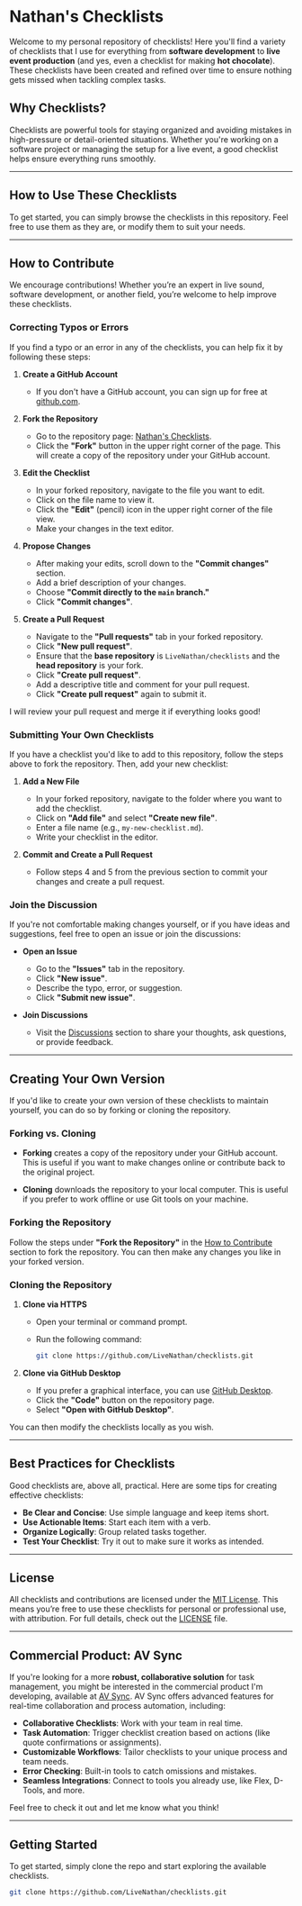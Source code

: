 # **Nathan's Checklists**

Welcome to my personal repository of checklists! Here you'll find a variety of checklists that I use for everything from **software development** to **live event production** (and yes, even a checklist for making **hot chocolate**). These checklists have been created and refined over time to ensure nothing gets missed when tackling complex tasks.

## **Why Checklists?**

Checklists are powerful tools for staying organized and avoiding mistakes in high-pressure or detail-oriented situations. Whether you're working on a software project or managing the setup for a live event, a good checklist helps ensure everything runs smoothly.

---

## **How to Use These Checklists**

To get started, you can simply browse the checklists in this repository. Feel free to use them as they are, or modify them to suit your needs.

---

## **How to Contribute**

We encourage contributions! Whether you’re an expert in live sound, software development, or another field, you’re welcome to help improve these checklists.

### **Correcting Typos or Errors**

If you find a typo or an error in any of the checklists, you can help fix it by following these steps:

1. **Create a GitHub Account**

   - If you don't have a GitHub account, you can sign up for free at [github.com](https://github.com/join).

2. **Fork the Repository**

   - Go to the repository page: [Nathan's Checklists](https://github.com/LiveNathan/checklists).
   - Click the **"Fork"** button in the upper right corner of the page. This will create a copy of the repository under your GitHub account.

3. **Edit the Checklist**

   - In your forked repository, navigate to the file you want to edit.
   - Click on the file name to view it.
   - Click the **"Edit"** (pencil) icon in the upper right corner of the file view.
   - Make your changes in the text editor.

4. **Propose Changes**

   - After making your edits, scroll down to the **"Commit changes"** section.
   - Add a brief description of your changes.
   - Choose **"Commit directly to the `main` branch."**
   - Click **"Commit changes"**.

5. **Create a Pull Request**

   - Navigate to the **"Pull requests"** tab in your forked repository.
   - Click **"New pull request"**.
   - Ensure that the **base repository** is `LiveNathan/checklists` and the **head repository** is your fork.
   - Click **"Create pull request"**.
   - Add a descriptive title and comment for your pull request.
   - Click **"Create pull request"** again to submit it.

I will review your pull request and merge it if everything looks good!

### **Submitting Your Own Checklists**

If you have a checklist you'd like to add to this repository, follow the steps above to fork the repository. Then, add your new checklist:

1. **Add a New File**

   - In your forked repository, navigate to the folder where you want to add the checklist.
   - Click on **"Add file"** and select **"Create new file"**.
   - Enter a file name (e.g., `my-new-checklist.md`).
   - Write your checklist in the editor.

2. **Commit and Create a Pull Request**

   - Follow steps 4 and 5 from the previous section to commit your changes and create a pull request.

### **Join the Discussion**

If you're not comfortable making changes yourself, or if you have ideas and suggestions, feel free to open an issue or join the discussions:

- **Open an Issue**

  - Go to the **"Issues"** tab in the repository.
  - Click **"New issue"**.
  - Describe the typo, error, or suggestion.
  - Click **"Submit new issue"**.

- **Join Discussions**

  - Visit the [Discussions](https://github.com/LiveNathan/checklists/discussions) section to share your thoughts, ask questions, or provide feedback.

---

## **Creating Your Own Version**

If you'd like to create your own version of these checklists to maintain yourself, you can do so by forking or cloning the repository.

### **Forking vs. Cloning**

- **Forking** creates a copy of the repository under your GitHub account. This is useful if you want to make changes online or contribute back to the original project.

- **Cloning** downloads the repository to your local computer. This is useful if you prefer to work offline or use Git tools on your machine.

### **Forking the Repository**

Follow the steps under **"Fork the Repository"** in the [How to Contribute](#how-to-contribute) section to fork the repository. You can then make any changes you like in your forked version.

### **Cloning the Repository**

1. **Clone via HTTPS**

   - Open your terminal or command prompt.
   - Run the following command:

     ```bash
     git clone https://github.com/LiveNathan/checklists.git
     ```

2. **Clone via GitHub Desktop**

   - If you prefer a graphical interface, you can use [GitHub Desktop](https://desktop.github.com/).
   - Click the **"Code"** button on the repository page.
   - Select **"Open with GitHub Desktop"**.

You can then modify the checklists locally as you wish.

---

## **Best Practices for Checklists**

Good checklists are, above all, practical. Here are some tips for creating effective checklists:

- **Be Clear and Concise**: Use simple language and keep items short.
- **Use Actionable Items**: Start each item with a verb.
- **Organize Logically**: Group related tasks together.
- **Test Your Checklist**: Try it out to make sure it works as intended.

---

## **License**

All checklists and contributions are licensed under the [MIT License](LICENSE). This means you’re free to use these checklists for personal or professional use, with attribution. For full details, check out the [LICENSE](LICENSE) file.

---

## **Commercial Product: AV Sync**

If you're looking for a more **robust, collaborative solution** for task management, you might be interested in the commercial product I'm developing, available at [AV Sync](https://www.avsync.co/). AV Sync offers advanced features for real-time collaboration and process automation, including:

- **Collaborative Checklists**: Work with your team in real time.
- **Task Automation**: Trigger checklist creation based on actions (like quote confirmations or assignments).
- **Customizable Workflows**: Tailor checklists to your unique process and team needs.
- **Error Checking**: Built-in tools to catch omissions and mistakes.
- **Seamless Integrations**: Connect to tools you already use, like Flex, D-Tools, and more.

Feel free to check it out and let me know what you think!

---

## **Getting Started**

To get started, simply clone the repo and start exploring the available checklists.

```bash
git clone https://github.com/LiveNathan/checklists.git
